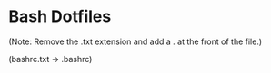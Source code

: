 # Bash Dotfiles

(Note: Remove the .txt extension and add a . at the front of the file.)

(bashrc.txt -> .bashrc)

